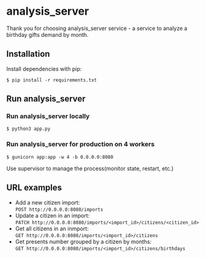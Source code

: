 # analysis_server
Thank you for choosing analysis_server service - a service to analyze a birthday gifts demand by month.

## Installation 
Install dependencies with pip:

```$ pip install -r requirements.txt```

## Run analysis_server

### Run analysis_server locally
```$ python3 app.py```

### Run analysis_server for production on 4 workers
```$ gunicorn app:app -w 4 -b 0.0.0.0:8080```

Use supervisor to manage the process(monitor state, restart, etc.)


## URL examples

* Add a new citizen import:\
```POST http://0.0.0.0:8080/imports```
* Update a citizen in an import:\
```PATCH http://0.0.0.0:8080/imports/<import_id>/citizens/<citizen_id>```
* Get all citizens in an inmport:\
```GET http://0.0.0.0:8080/imports/<import_id>/citizens```
* Get presents number grouped by a citizen by months:\
```GET http://0.0.0.0:8080/imports/<import_id>/citizens/birthdays```
